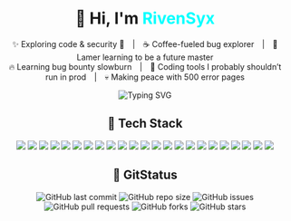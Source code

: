 <div align="center">

# 👋 Hi, I'm <span style="color:#00ffff;"><b>RivenSyx</b></span>

✨ Exploring code & security 🔐 | ☕ Coffee-fueled bug explorer | 🐛 Lamer learning to be a future master  
🔥 Learning bug bounty slowburn | 🧪 Coding tools I probably shouldn’t run in prod | 💀 Making peace with 500 error pages  

<img src="https://readme-typing-svg.herokuapp.com?color=00ffff&center=true&vCenter=true&multiline=true&lines=💻+Welcome+to+my+chaotic+lab!;🔥+Tinkering+with+web+tools;🐚+Bash,+bugs+and+browsers;🚀+Let%E2%80%99s+break+things...+carefully!" alt="Typing SVG" />


## 🧰 Tech Stack

<p align="center">
  <img src="https://img.shields.io/badge/-HTML5-E34F26?logo=html5&logoColor=white">
  <img src="https://img.shields.io/badge/-CSS3-1572B6?logo=css3&logoColor=white">
  <img src="https://img.shields.io/badge/-JavaScript-F7DF1E?logo=javascript&logoColor=black">
  <img src="https://img.shields.io/badge/-PHP-777BB4?logo=php&logoColor=white">
  <img src="https://img.shields.io/badge/-Python-3776AB?logo=python&logoColor=white">
  <img src="https://img.shields.io/badge/-Bash-4EAA25?logo=gnu-bash&logoColor=white">
  <img src="https://img.shields.io/badge/-Linux-FCC624?logo=linux&logoColor=black">
  <img src="https://img.shields.io/badge/-MySQL-4479A1?logo=mysql&logoColor=white">
  <img src="https://img.shields.io/badge/-SQLite-003B57?logo=sqlite&logoColor=white">
  <img src="https://img.shields.io/badge/-Node.js-339933?logo=nodedotjs&logoColor=white">
  <img src="https://img.shields.io/badge/-React-61DAFB?logo=react&logoColor=black">
  <img src="https://img.shields.io/badge/-Bootstrap-7952B3?logo=bootstrap&logoColor=white">
  <img src="https://img.shields.io/badge/-Tailwind_CSS-38B2AC?logo=tailwind-css&logoColor=white">
  <img src="https://img.shields.io/badge/-Laravel-FF2D20?logo=laravel&logoColor=white">
  <img src="https://img.shields.io/badge/-CodeIgniter-E44D26?logo=codeigniter&logoColor=white">
  <img src="https://img.shields.io/badge/-Nginx-009639?logo=nginx&logoColor=white">
  <img src="https://img.shields.io/badge/-Apache-D22128?logo=apache&logoColor=white">
  <img src="https://img.shields.io/badge/-VSCode-007ACC?logo=visual-studio-code&logoColor=white">
  <img src="https://img.shields.io/badge/-Git-F05032?logo=git&logoColor=white">
  <img src="https://img.shields.io/badge/-GitHub-181717?logo=github&logoColor=white">
  <img src="https://img.shields.io/badge/-Postman-FF6C37?logo=postman&logoColor=white">
  <img src="https://img.shields.io/badge/-Docker-2496ED?logo=docker&logoColor=white">
  <img src="https://img.shields.io/badge/-Figma-F24E1E?logo=figma&logoColor=white">
</p>

## 🎯 GitStatus

![GitHub last commit](https://img.shields.io/github/last-commit/lucenbyte/ArchiLogs?style=flat-square)
![GitHub repo size](https://img.shields.io/github/repo-size/lucenbyte/ArchiLogs?style=flat-square)
![GitHub issues](https://img.shields.io/github/issues/lucenbyte/ArchiLogs?style=flat-square)
![GitHub pull requests](https://img.shields.io/github/issues-pr/lucenbyte/ArchiLogs?style=flat-square)
![GitHub forks](https://img.shields.io/github/forks/lucenbyte/ArchiLogs?style=flat-square)
![GitHub stars](https://img.shields.io/github/stars/lucenbyte/ArchiLogs?style=flat-square)

</div>

